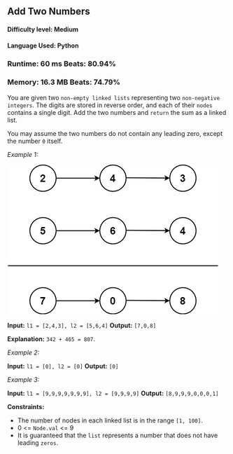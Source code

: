 ## Add Two Numbers

#### **Difficulty level:** Medium

#### **Language Used:** Python

### Runtime: 60 ms **Beats: 80.94%**
### Memory: 16.3 MB **Beats: 74.79%**

You are given two `non-empty linked lists` representing two `non-negative integers`. The digits are stored in reverse order, and each of their `nodes` contains a single digit. Add the two numbers and `return` the sum as a linked list.

You may assume the two numbers do not contain any leading zero, except the number `0` itself.

*Example 1:*

<img src='addtwonumber1.jpg'>

**Input:** `l1 = [2,4,3], l2 = [5,6,4]`
**Output:** `[7,0,8]`

**Explanation:** `342 + 465 = 807`.

*Example 2:*

**Input:** `l1 = [0], l2 = [0]`
**Output:** `[0]`

*Example 3:*

**Input:** `l1 = [9,9,9,9,9,9,9], l2 = [9,9,9,9]`
**Output:** `[8,9,9,9,0,0,0,1]`

**Constraints:**

- The number of nodes in each linked list is in the range `[1, 100]`.
- 0 <= `Node.val` <= 9
- It is guaranteed that the `list` represents a number that does not have leading `zeros`.
